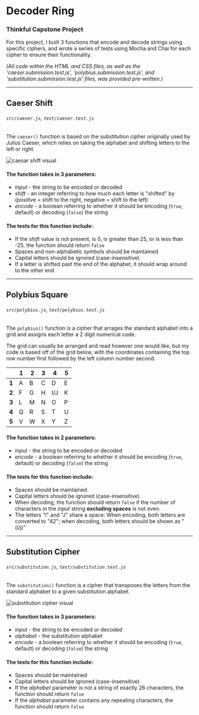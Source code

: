 # Decoder Ring
### Thinkful Capstone Project

For this project, I built 3 functions that encode and decode strings using specific ciphers, and wrote a series of tests using Mocha and Chai for each cipher to ensure their functionality.

*(All code within the HTML and CSS files, as well as the 'caeser.submission.test.js', 'polybius.submission.test.js', and 'substitution.submission.test.js' files, was provided pre-written.)*

---

## Caeser Shift

###### `src/caeser.js`, `test/caeser.test.js`

The `caeser()` function is based on the substitution cipher originally used by Julius Caeser, which relies on taking the alphabet and shifting letters to the left or right.

![caesar shift visual](https://github.com/ariesgrey/Decoder-Ring/assets/133818769/6fc9d1fc-d0a9-4f30-ab07-a467e7ea1233)

#### The function takes in 3 parameters: 
- *input* - the string to be encoded or decoded
- *shift* - an integer referring to how much each letter is "shifted" by (positive = shift to the right, negative = shift to the left)
- *encode* - a boolean referring to whether it should be encoding (`true`, default) or decoding (`false`) the string

#### The tests for this function include:
- If the *shift* value is not present, is 0, is greater than 25, or is less than -25, the function should return `false`
- Spaces and non-alphabetic symbols should be maintained
- Capital letters should be ignored (case-insensitive)
- If a letter is shifted past the end of the alphabet, it should wrap around to the other end

---

## Polybius Square

###### `src/polybius.js`, `test/polybius.test.js`

The `polybius()` function is a cipher that arrages the standard alphabet into a grid and assigns each letter a 2 digit numerical code.

The grid can usually be arranged and read however one would like, but my code is based off of the grid below, with the coordinates containing the top row number first followed by the left column number second.

|       | **1** | **2** | **3** | **4** | **5** |
| ----- | ----- | ----- | ----- | ----- | ----- |
| **1** | A     | B     | C     | D     | E     |
| **2** | F     | G     | H     | I/J   | K     |
| **3** | L     | M     | N     | O     | P     |
| **4** | Q     | R     | S     | T     | U     |
| **5** | V     | W     | X     | Y     | Z     |

#### The function takes in 2 parameters:
- *input* - the string to be encoded or decoded
- *encode* - a boolean referring to whether it should be encoding (`true`, default) or decoding (`false`) the string

#### The tests for this function include:
- Spaces should be maintained
- Capital letters should be ignored (case-insensitive)
- When decoding, the function should return `false` if the number of characters in the *input* string **excluding spaces** is not even.
- The letters "I" and "J" share a space: When encoding, both letters are converted to "42"; when decoding, both letters should be shown as "(i/j)"

---

## Substitution Cipher

###### `src/substitution.js`, `test/substitution.test.js`

The `substitution()` function is a cipher that transposes the letters from the standard alphabet to a given substitution alphabet.

![substitution cipher visual](https://github.com/ariesgrey/Decoder-Ring/assets/133818769/370a8c49-c8bd-4edf-87e5-ad168e67085f)

#### The function takes in 3 parameters:
- *input* - the string to be encoded or decoded
- *alphabet* - the substitution alphabet
- *encode* - a boolean referring to whether it should be encoding (`true`, default) or decoding (`false`) the string

#### The tests for this function include:
- Spaces should be maintained
- Capital letters should be ignored (case-insensitive)
- If the *alphabet* parameter is not a string of exactly 26 characters, the function should return `false`
- If the *alphabet* parameter contains any repeating characters, the function should return `false`


